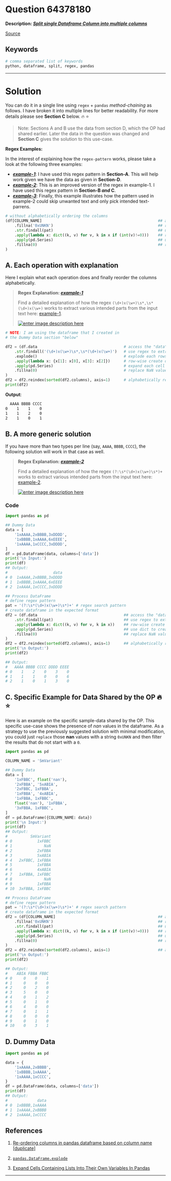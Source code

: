 # Question 64378180

**Description: [_Split single Dataframe Column into multiple columns_][#Q]**

[Source][#Q]

[#Q]: https://stackoverflow.com/questions/64378180/split-single-dataframe-column-into-multiple-columns/64379445#64379445

## Keywords

```bash
# comma separated list of keywords
python, dataframe, split, regex, pandas
```

---

# Solution

You can do it in a single line using `regex` + `pandas` *method-chaining* as follows. I have broken it into multiple lines for better readability. For more details please see **Section C** below.  🔥 ⭐

> Note: Sections A and B use the data from section D, which the OP had shared earlier. Later the data in the question was changed and **Section C** gives the solution to this use-case.

**Regex Examples:**

In the interest of explaining how the `regex-pattern` works, please take a look at the following three examples:

- **[_example-1_][#regex-example-01]**: I have used this regex pattern in **Section-A**. This will help work given we have the data as given in **Section-D**.
- **[_example-2_][#regex-example-02]**: This is an improved version of the regex in example-1. I have used this regex pattern in **Section-B _and_ C**.
- **[_example-3_][#regex-example-03]**: Finally, this example illustrates how the pattern used in example-2 could skip unwanted text and only pick intended text-parrens.

[#regex-example-03]: https://regex101.com/r/UDQQnN/1

```python
# without alphabetically ordering the columns
(df[COLUMN_NAME]                                                   ## access the "data"-column
    .fillna('0xUNKN')                                              ## replace nan values with 0xUNKN 
    .str.findall(pat)                                              ## use regex to extract patterns
    .apply(lambda x: dict((k, v) for v, k in x if (int(v)!=0)))    ## row-wise create dict to construct final {column: count} structure
    .apply(pd.Series)                                              ## use dict to create columns
    .fillna(0)                                                     ## replace NaN values with 0
) 
```

## A. Each operation with explanation

Here I explain what each operation does and finally reorder the columns alphabetically. 

> **Regex Explanation: [_example-1_][#regex-example-01]**
>    
>   Find a detailed explanation of how the regex `(\d+)x(\w+)\s*,\s*(\d+)x(\w+)` works to extract various intended parts from the input text here: [example-1][#regex-example-01].
>   
>   [![enter image description here][1]][#regex-example-01]

[#regex-example-01]: https://regex101.com/r/UXhHRl/2

```python
# NOTE: I am using the dataframe that I created in 
# the Dummy Data section "below"

df2 = (df.data                                      # access the "data"-column
    .str.findall('(\d+)x(\w+)\s*,\s*(\d+)x(\w+)')   # use regex to extract patterns
    .explode()                                      # explode each rows' list into columns
    .apply(lambda x: {x[1]: x[0], x[3]: x[2]})      # row-wise create dict to construct final {column: count} structure
    .apply(pd.Series)                               # expand each cell into columns
    .fillna(0)                                      # replace NaN values with 0
)
df2 = df2.reindex(sorted(df2.columns), axis=1)      # alphabetically reorder columns
print(df2)
```

**Output**:  

```bash
  AAAA BBBB CCCC
0    1    1    0
1    1    2    0
2    1    0    1
```


## B. A more generic solution

If you have more than two types per line (say, `AAAA`, `BBBB`, `CCCC`), the following solution will work in that case as well.

> **Regex Explanation: [_example-2_][#regex-example-02]**
>    
>   Find a detailed explanation of how the regex `(?:\s*(\d+)x(\w+)\s*)+` works to extract various intended parts from the input text here: [example-2][#regex-example-02].
>   
>   [![enter image description here][2]][#regex-example-02]

[#regex-example-02]: https://regex101.com/r/Ek90Mu/1

### Code

```python
import pandas as pd

## Dummy Data
data = [
    '1xAAAA,2xBBBB,3xDDDD', 
    '1xBBBB,1xAAAA,6xEEEE', 
    '1xAAAA,1xCCCC,3xDDDD', 
]
df = pd.DataFrame(data, columns=['data'])
print('\n Input:')
print(df)
## Output:
#                    data
# 0  1xAAAA,2xBBBB,3xDDDD
# 1  1xBBBB,1xAAAA,6xEEEE
# 2  1xAAAA,1xCCCC,3xDDDD

## Process DataFrame
# define regex pattern    
pat = '(?:\s*(\d+)x(\w+)\s*)+' # regex search pattern
# create dataframe in the expected format
df2 = (df.data                                      ## access the "data"-column
    .str.findall(pat)                               ## use regex to extract patterns
    .apply(lambda x: dict((k, v) for v, k in x))    ## row-wise create dict to construct final {column: count} structure
    .apply(pd.Series)                               ## use dict to create columns
    .fillna(0)                                      ## replace NaN values with 0
)
df2 = df2.reindex(sorted(df2.columns), axis=1)      ## alphabetically reorder columns
print('\n Output:')
print(df2)

## Output:
#   AAAA BBBB CCCC DDDD EEEE
# 0    1    2    0    3    0
# 1    1    1    0    0    6
# 2    1    0    1    3    0
```

## C. Specific Example for Data Shared by the OP 🔥 ⭐

Here is an example on the specific sample-data shared by the OP. This specific use-case shows the presence of *nan* values in the dataframe. As a strategy to use the previously suggested solution with minimal modification, you could just `replace` those **nan** values with a string `0xUNKN` and then filter the results that do not start with a `0`.

```python
import pandas as pd

COLUMN_NAME = 'SmVariant'

## Dummy Data
data = [
    '1xFBBC', float('nan'), 
    '2xFBBA', '5xABIA', 
    '2xFBBC, 1xFBBA', 
    '1xFBBA', '4xABIA', 
    '1xFBBA, 1xFBBC', 
    float('nan'), '1xFBBA', 
    '3xFBBA, 1xFBBC', 
]
df = pd.DataFrame({COLUMN_NAME: data})
print('\n Input:')
print(df)
## Output:
#          SmVariant
# 0           1xFBBC
# 1              NaN
# 2           2xFBBA
# 3           5xABIA
# 4   2xFBBC, 1xFBBA
# 5           1xFBBA
# 6           4xABIA
# 7   1xFBBA, 1xFBBC
# 8              NaN
# 9           1xFBBA
# 10  3xFBBA, 1xFBBC

## Process DataFrame
# define regex pattern    
pat = '(?:\s*(\d+)x(\w+)\s*)+' # regex search pattern
# create dataframe in the expected format
df2 = (df[COLUMN_NAME]                                             ## access the "data"-column
    .fillna('0xUNKN')                                              ## replace nan values with 0xUNKN 
    .str.findall(pat)                                              ## use regex to extract patterns
    .apply(lambda x: dict((k, v) for v, k in x if (int(v)!=0)))    ## row-wise create dict to construct final {column: count} structure
    .apply(pd.Series)                                              ## use dict to create columns
    .fillna(0)                                                     ## replace NaN values with 0
)
df2 = df2.reindex(sorted(df2.columns), axis=1)                     ## alphabetically reorder columns
print('\n Output:')
print(df2)

## Output:
#    ABIA FBBA FBBC
# 0     0    0    1
# 1     0    0    0
# 2     0    2    0
# 3     5    0    0
# 4     0    1    2
# 5     0    1    0
# 6     4    0    0
# 7     0    1    1
# 8     0    0    0
# 9     0    1    0
# 10    0    3    1
```

## D. Dummy Data

```python
import pandas as pd

data = {
    '1xAAAA,2xBBBB', 
    '1xBBBB,1xAAAA', 
    '1xAAAA,1xCCCC', 
}
df = pd.DataFrame(data, columns=['data'])
print(df)
## Output:
#             data
# 0  1xBBBB,1xAAAA
# 1  1xAAAA,2xBBBB
# 2  1xAAAA,1xCCCC
```

## References

1. [Re-ordering columns in pandas dataframe based on column name [duplicate]][#stackoverflow-ref-01]

1. [`pandas.DataFrame.explode`][pandas-explode-docs]

1. [Expand Cells Containing Lists Into Their Own Variables In Pandas][#pandas-expand-cells-to-columns]

[#stackoverflow-ref-01]: https://stackoverflow.com/questions/11067027/re-ordering-columns-in-pandas-dataframe-based-on-column-name 
[pandas-explode-docs]: https://pandas.pydata.org/pandas-docs/stable/reference/api/pandas.DataFrame.explode.html
[#pandas-expand-cells-to-columns]: https://chrisalbon.com/python/data_wrangling/pandas_expand_cells_containing_lists/


  [1]: https://i.stack.imgur.com/MoXmv.png
  [2]: https://i.stack.imgur.com/N8VKk.png

---
